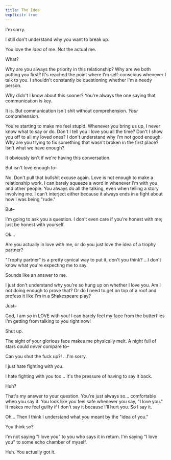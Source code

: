 ```yaml
---
title: The Idea
explicit: true
---
```


I'm sorry.

I still don't understand why you want to break up.

You love the *idea* of me. Not the actual me.

What?

Why are you always the priority in this relationship? Why are we both putting you first? It's reached the point where I'm self-conscious whenever I talk to you. I shouldn't constantly be questioning whether I'm a needy person.

Why didn't I know about this sooner? You're always the one saying that communication is key.

It is. But communication isn't shit without comprehension. *Your* comprehension.

You're starting to make me feel stupid. Whenever you bring us up, I never know what to say or do. Don't I tell you I love you all the time? Don't I show you off to all my loved ones? I don't understand why I'm not good enough. Why are you trying to fix something that wasn't broken in the first place? Isn't what we have enough?

It obviously isn't if we're having this conversation.

But isn't love enough to–

No. Don't pull that bullshit excuse again. Love is not enough to make a relationship work. I can barely squeeze a word in whenever I'm with you and other people. You always do all the talking, even when telling a story involving me. I can't interject either because it always ends in a fight about how I was being "rude."

But–

I'm going to ask you a question. I don't even care if you're honest with me; just be honest with yourself.

Ok&hellip;

Are you actually in love with me, or do you just love the idea of a trophy partner?

"Trophy partner" is a pretty cynical way to put it, don't you think? &hellip;I don't know what you're expecting me to say.

Sounds like an answer to me.

I just don't understand why you're so hung up on whether I love you. Am I not doing enough to prove that? Or do I need to get on top of a roof and profess it like I'm in a Shakespeare play?

Just–

God, I am *so* in LOVE with you! I can barely feel my face from the butterflies I'm getting from talking to you right now!

Shut up.

The sight of your glorious face makes me physically melt. A night full of stars could *never* compare to–

Can you shut the fuck up?! &hellip;I'm sorry.

I just hate fighting with you.

I hate fighting with you too&hellip; It's the pressure of having to say it back.

Huh?

That's my answer to your question. You're just always so&hellip; comfortable when you say it. You look like you feel safe whenever you say, "I love you." It makes me feel guilty if I don't say it because I'll hurt you. So I say it.

Oh&hellip; Then I think I understand what you meant by the "idea of you."

You think so?

I'm not saying "I love you" to you who says it in return. I'm saying "I love you" to some echo chamber of myself.

Huh. You actually got it.
